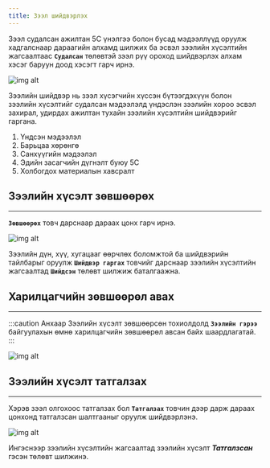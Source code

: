 ```yaml
---
title: Зээл шийдвэрлэх
---
```


Зээл судалсан ажилтан 5С үнэлгээ болон бусад мэдээллүүд оруулж хадгалснаар дараагийн алхамд шилжих ба эсвэл зээлийн хүсэлтийн жагсаалтаас **`Судалсан`** төлөвтэй зээл рүү ороход шийдвэрлэх алхам хэсэг баруун доод хэсэгт гарч ирнэ. 
>
![img alt](/img/shiidsen.png)

Зээлийн шийдвэр нь зээл хүсэгчийн хүссэн бүтээгдэхүүн болон зээлийн хүсэлтийг судалсан мэдээлэлд үндэслэн зээлийн хороо эсвэл захирал, удирдах ажилтан тухайн зээлийн хүсэлтийн шийдвэрийг гаргана. 
>
1.	Үндсэн мэдээлэл
2.	Барьцаа хөрөнгө
3.	Санхүүгийн мэдээлэл
4.	Эдийн засагчийн дүгнэлт буюу 5C
5.	Холбогдох материалын хавсралт

## Зээлийн хүсэлт зөвшөөрөх
---
**`Зөвшөөрөх`** товч дарснаар дараах цонх гарч ирнэ. 

![img alt](/img/image-21.png)

Зээлийн дүн, хүү, хугацааг өөрчлөх боломжтой ба шийдвэрийн тайлбарыг оруулж **`Шийдвэр гаргах`** товчийг дарснаар зээлийн хүсэлтийн жагсаалтад **`Шийдсэн`** төлөвт шилжиж баталгаажна. 

## Харилцагчийн зөвшөөрөл авах
___

:::caution Анхаар
Зээлийн хүсэлт зөвшөөрсөн тохиолдолд **`Зээлийн гэрээ`** байгуулахын өмнө харилцагчийн зөвшөөрөл авсан байх шаардлагатай.
:::
> 
![img alt](/img/check.png)


## Зээлийн хүсэлт татгалзах 
---
Хэрэв зээл олгохоос татгалзах бол **`Татгалзах`** товчин дээр дарж дараах цонхонд татгалзсан шалтгааныг оруулж шийдвэрлэнэ. 

![img alt](/img/image-22.png)

Ингэснээр зээлийн хүсэлтийн жагсаалтад зээлийн хүсэлт  _**Татгалзсан**_ гэсэн төлөвт шилжинэ. 


